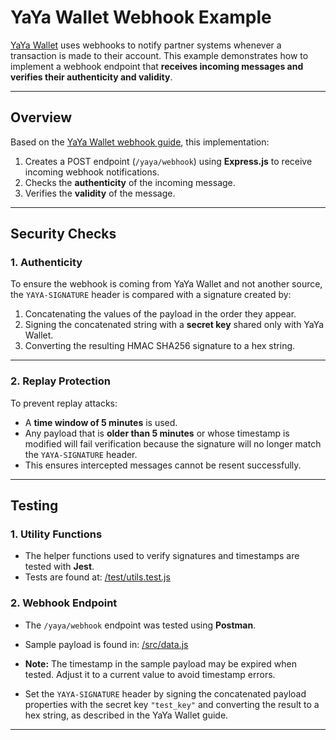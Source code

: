 # YaYa Wallet Webhook Example

[YaYa Wallet](https://yayawallet.com/) uses webhooks to notify partner systems whenever a transaction is made to their account. This example demonstrates how to implement a webhook endpoint that **receives incoming messages and verifies their authenticity and validity**.

---

## Overview

Based on the [YaYa Wallet webhook guide](https://docs.yayawallet.com/hc/main/articles/1701265610-webhooks), this implementation:

1. Creates a POST endpoint (`/yaya/webhook`) using **Express.js** to receive incoming webhook notifications.  
2. Checks the **authenticity** of the incoming message.  
3. Verifies the **validity** of the message.

---

## Security Checks

### 1. Authenticity

To ensure the webhook is coming from YaYa Wallet and not another source, the `YAYA-SIGNATURE` header is compared with a signature created by:

1. Concatenating the values of the payload in the order they appear.  
2. Signing the concatenated string with a **secret key** shared only with YaYa Wallet.  
3. Converting the resulting HMAC SHA256 signature to a hex string.  

---

### 2. Replay Protection

To prevent replay attacks:

- A **time window of 5 minutes** is used.  
- Any payload that is **older than 5 minutes** or whose timestamp is modified will fail verification because the signature will no longer match the `YAYA-SIGNATURE` header.  
- This ensures intercepted messages cannot be resent successfully.

---

## Testing

### 1. Utility Functions

- The helper functions used to verify signatures and timestamps are tested with **Jest**.  
- Tests are found at: [/test/utils.test.js](./test/utils.test.js) 


### 2. Webhook Endpoint

- The `/yaya/webhook` endpoint was tested using **Postman**.  
- Sample payload is found in: [/src/data.js](./src/data.js)

- **Note:** The timestamp in the sample payload may be expired when tested. Adjust it to a current value to avoid timestamp errors.  
- Set the `YAYA-SIGNATURE` header by signing the concatenated payload properties with the secret key `"test_key"` and converting the result to a hex string, as described in the YaYa Wallet guide.

---
